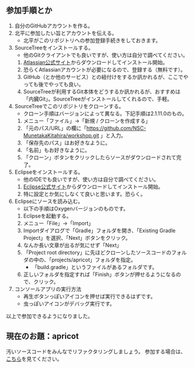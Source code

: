 ## 参加手順とか

1. 自分のGitHubアカウントを作る。
1. 北平に参加したい旨とアカウントを伝える。
	- 北平がこのリポジトリへの参加登録手続きをしておきます。
1. SourceTreeをインストールする。
	- 他のGitクライアントでも良いですが、使い方は自分で調べてください。
	1. [Atlassian公式サイト](https://ja.atlassian.com/software/sourcetree)からダウンロードしてインストール開始。
	1. 恐らくAtlassianアカウントが必要になるので、登録する（無料です）。
	1. GitHub（とか他のサービス）との紐付けをするか訊かれるが、ここでやっても後でやっても良い。
	1. SourceTreeが利用するGit本体をどうするか訊かれるが、おすすめは「内臓Git」。SourceTreeがインストールしてくれるので、手軽。
1. SourceTreeでこのリポジトリをクローンする。
	- クローン手順はバージョンによって異なる。下記手順は2.1.11.0のもの。
	1. メニュー「ファイル」→「新規 / クローンを作成する」
	1. 「元のパス/URL」の欄に「https://github.com/NSC-MunetakaKitahira/workshop.git 」と入力。
	1. 「保存先のパス」はお好きなように。
	1. 「名前」もお好きなように。
	1. 「クローン」ボタンをクリックしたらソースがダウンロードされて完了。
1. Eclipseをインストールする。
	- 他のIDEでも良いですが、使い方は自分で調べてください。
	1. [Eclipse公式サイト](https://www.eclipse.org/)からダウンロードしてインストール開始。
	1. 特に設定とか気にしなくて良いと思います。恐らく。
1. Eclipseにソースを読み込む。
	- 以下の手順はOxygenバージョンのものです。
	1. Eclipseを起動する。
	1. メニュー「File」→「Import」
	1. Importダイアログで「Gradle」フォルダを開き、「Existing Gradle Project」を選択、「Next」ボタンをクリック。
	1. なんか長い文章が出るが気にせず「Next」
	1. 「Project root directory」に先ほどクローンしたソースコードのフォルダの中の、「projects/apricot」フォルダを指定。
		- 「build.gradle」というファイルがあるフォルダです。
	1. 正しいフォルダを指定すれば「Finish」ボタンが押せるようになるので、クリック。
1. コンソールアプリの実行方法
	- 再生ボタンっぽいアイコンを押せば実行できるはずです。
	- 虫っぽいアイコンがデバッグ実行です。

以上で参加できるようになりました。

## 現在のお題：apricot

汚いソースコードをみんなでリファクタリングしましょう。
参加する場合は、[こちら](https://github.com/NSC-MunetakaKitahira/workshop/issues/3)を見てください。